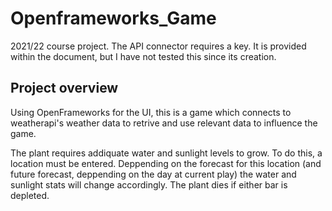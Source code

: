 # Openframeworks_Game
2021/22 course project.
The API connector requires a key. It is provided within the document, but I have not tested this since its creation.

## Project overview
Using OpenFrameworks for the UI, this is a game which connects to weatherapi's weather data to retrive and use relevant data to influence the game.

The plant requires addiquate water and sunlight levels to grow. To do this, a location must be entered. Deppending on the forecast for this location (and future forecast, deppending on the day at current play) the water and sunlight stats will change accordingly.
The plant dies if either bar is depleted.
